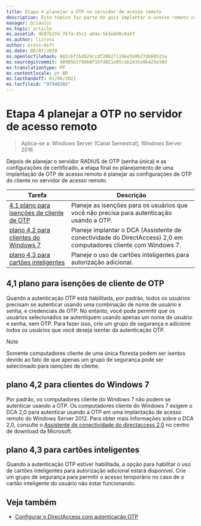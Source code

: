 ```yaml
---
title: Etapa 4 planejar a OTP no servidor de acesso remoto
description: Este tópico faz parte do guia implantar o acesso remoto com autenticação OTP no Windows Server 2016.
manager: brianlic
ms.topic: article
ms.assetid: 4b97b2fd-767a-45c1-a64e-5b3edd0c8a47
ms.author: lizross
author: eross-msft
ms.date: 08/07/2020
ms.openlocfilehash: 682c6f7bd829ccdf208271196e5b0b27d660515a
ms.sourcegitcommit: 40905b1f9d68f1b7d821e05cab2d35e9b425e38d
ms.translationtype: MT
ms.contentlocale: pt-BR
ms.lasthandoff: 01/06/2021
ms.locfileid: "97948202"
---
```

# <a name="step-4-plan-for-otp-on-the-remote-access-server"></a>Etapa 4 planejar a OTP no servidor de acesso remoto

>Aplica-se a: Windows Server (Canal Semestral), Windows Server 2016

Depois de planejar o servidor RADIUS de OTP (senha única) e as configurações de certificado, a etapa final no planejamento de uma implantação de OTP de acesso remoto é planejar as configurações de OTP do cliente no servidor de acesso remoto.

|Tarefa|Descrição|
|----|--------|
|[4,1 plano para isenções de cliente de OTP](#bkmk_4_1_Exemptions)|Planeje as isenções para os usuários que você não precisa para autenticação usando a OTP.|
|[plano 4,2 para clientes do Windows 7](#bkmk_4_2_Win7)|Planeje implantar o DCA (Assistente de conectividade do DirectAccess) 2,0 em computadores cliente com Windows 7.|
|[plano 4,3 para cartões inteligentes](#BKMK_smartcard)|Planeje o uso de cartões inteligentes para autorização adicional.|

## <a name="41-plan-for-otp-client-exemptions"></a><a name="bkmk_4_1_Exemptions"></a>4,1 plano para isenções de cliente de OTP
Quando a autenticação OTP está habilitada, por padrão, todos os usuários precisam se autenticar usando uma combinação de nome de usuário e senha, e credenciais de OTP. No entanto, você pode permitir que os usuários selecionados se autentiquem usando apenas um nome de usuário e senha, sem OTP. Para fazer isso, crie um grupo de segurança e adicione todos os usuários que você deseja isentar da autenticação OTP.

> [!NOTE]
> Somente computadores cliente de uma única floresta podem ser isentos devido ao fato de que apenas um grupo de segurança pode ser selecionado para isenções de cliente.

## <a name="42-plan-for-windows-7-clients"></a><a name="bkmk_4_2_Win7"></a>plano 4,2 para clientes do Windows 7
Por padrão, os computadores cliente do Windows 7 não podem se autenticar usando a OTP.  Os computadores cliente do Windows 7 exigem o DCA 2,0 para autenticar usando a OTP em uma implantação de acesso remoto do Windows Server 2012. Para obter mais informações sobre o DCA 2,0, consulte o [Assistente de conectividade do directaccess 2,0](https://go.microsoft.com/fwlink/?LinkId=253699) no centro de download da Microsoft.

## <a name="43-plan-for-smart-cards"></a><a name="BKMK_smartcard"></a>plano 4,3 para cartões inteligentes
Quando a autenticação OTP estiver habilitada, a opção para habilitar o uso de cartões inteligentes para autorização adicional estará disponível. Crie um grupo de segurança para permitir o acesso temporário no caso de o cartão inteligente do usuário não estar funcionando.

## <a name="see-also"></a><a name="BKMK_Links"></a>Veja também

-   [Configurar o DirectAccess com autenticação OTP](../deploy-ra-otp.md)

